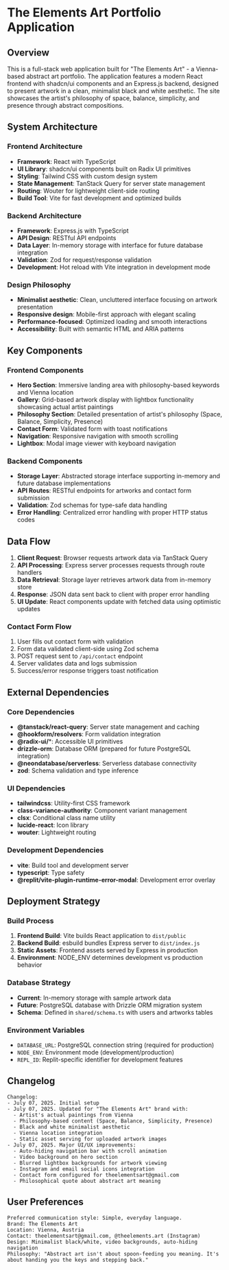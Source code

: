 # The Elements Art Portfolio Application

## Overview

This is a full-stack web application built for "The Elements Art" - a Vienna-based abstract art portfolio. The application features a modern React frontend with shadcn/ui components and an Express.js backend, designed to present artwork in a clean, minimalist black and white aesthetic. The site showcases the artist's philosophy of space, balance, simplicity, and presence through abstract compositions.

## System Architecture

### Frontend Architecture
- **Framework**: React with TypeScript
- **UI Library**: shadcn/ui components built on Radix UI primitives
- **Styling**: Tailwind CSS with custom design system
- **State Management**: TanStack Query for server state management
- **Routing**: Wouter for lightweight client-side routing
- **Build Tool**: Vite for fast development and optimized builds

### Backend Architecture
- **Framework**: Express.js with TypeScript
- **API Design**: RESTful API endpoints
- **Data Layer**: In-memory storage with interface for future database integration
- **Validation**: Zod for request/response validation
- **Development**: Hot reload with Vite integration in development mode

### Design Philosophy
- **Minimalist aesthetic**: Clean, uncluttered interface focusing on artwork presentation
- **Responsive design**: Mobile-first approach with elegant scaling
- **Performance-focused**: Optimized loading and smooth interactions
- **Accessibility**: Built with semantic HTML and ARIA patterns

## Key Components

### Frontend Components
- **Hero Section**: Immersive landing area with philosophy-based keywords and Vienna location
- **Gallery**: Grid-based artwork display with lightbox functionality showcasing actual artist paintings
- **Philosophy Section**: Detailed presentation of artist's philosophy (Space, Balance, Simplicity, Presence)
- **Contact Form**: Validated form with toast notifications
- **Navigation**: Responsive navigation with smooth scrolling
- **Lightbox**: Modal image viewer with keyboard navigation

### Backend Components
- **Storage Layer**: Abstracted storage interface supporting in-memory and future database implementations
- **API Routes**: RESTful endpoints for artworks and contact form submission
- **Validation**: Zod schemas for type-safe data handling
- **Error Handling**: Centralized error handling with proper HTTP status codes

## Data Flow

1. **Client Request**: Browser requests artwork data via TanStack Query
2. **API Processing**: Express server processes requests through route handlers
3. **Data Retrieval**: Storage layer retrieves artwork data from in-memory store
4. **Response**: JSON data sent back to client with proper error handling
5. **UI Update**: React components update with fetched data using optimistic updates

### Contact Form Flow
1. User fills out contact form with validation
2. Form data validated client-side using Zod schema
3. POST request sent to `/api/contact` endpoint
4. Server validates data and logs submission
5. Success/error response triggers toast notification

## External Dependencies

### Core Dependencies
- **@tanstack/react-query**: Server state management and caching
- **@hookform/resolvers**: Form validation integration
- **@radix-ui/***: Accessible UI primitives
- **drizzle-orm**: Database ORM (prepared for future PostgreSQL integration)
- **@neondatabase/serverless**: Serverless database connectivity
- **zod**: Schema validation and type inference

### UI Dependencies
- **tailwindcss**: Utility-first CSS framework
- **class-variance-authority**: Component variant management
- **clsx**: Conditional class name utility
- **lucide-react**: Icon library
- **wouter**: Lightweight routing

### Development Dependencies
- **vite**: Build tool and development server
- **typescript**: Type safety
- **@replit/vite-plugin-runtime-error-modal**: Development error overlay

## Deployment Strategy

### Build Process
1. **Frontend Build**: Vite builds React application to `dist/public`
2. **Backend Build**: esbuild bundles Express server to `dist/index.js`
3. **Static Assets**: Frontend assets served by Express in production
4. **Environment**: NODE_ENV determines development vs production behavior

### Database Strategy
- **Current**: In-memory storage with sample artwork data
- **Future**: PostgreSQL database with Drizzle ORM migration system
- **Schema**: Defined in `shared/schema.ts` with users and artworks tables

### Environment Variables
- `DATABASE_URL`: PostgreSQL connection string (required for production)
- `NODE_ENV`: Environment mode (development/production)
- `REPL_ID`: Replit-specific identifier for development features

## Changelog

```
Changelog:
- July 07, 2025. Initial setup
- July 07, 2025. Updated for "The Elements Art" brand with:
  - Artist's actual paintings from Vienna
  - Philosophy-based content (Space, Balance, Simplicity, Presence)
  - Black and white minimalist aesthetic
  - Vienna location integration
  - Static asset serving for uploaded artwork images
- July 07, 2025. Major UI/UX improvements:
  - Auto-hiding navigation bar with scroll animation
  - Video background on hero section
  - Blurred lightbox backgrounds for artwork viewing
  - Instagram and email social icons integration
  - Contact form configured for theelementsart@gmail.com
  - Philosophical quote about abstract art meaning
```

## User Preferences

```
Preferred communication style: Simple, everyday language.
Brand: The Elements Art
Location: Vienna, Austria
Contact: theelementsart@gmail.com, @theelements.art (Instagram)
Design: Minimalist black/white, video backgrounds, auto-hiding navigation
Philosophy: "Abstract art isn't about spoon-feeding you meaning. It's about handing you the keys and stepping back."
```
